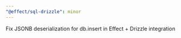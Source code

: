 ```yaml
---
"@effect/sql-drizzle": minor
---
```


Fix JSONB deserialization for db.insert in Effect + Drizzle integration
